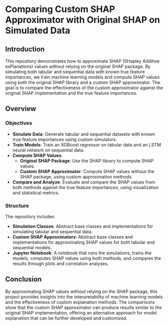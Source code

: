 # Comparing Custom SHAP Approximator with Original SHAP on Simulated Data

## Introduction

This repository demonstrates how to approximate SHAP (SHapley Additive exPlanations) values without relying on the original SHAP package. By simulating both tabular and sequential data with known true feature importances, we train machine learning models and compute SHAP values using both the original SHAP library and a custom SHAP approximator. The goal is to compare the effectiveness of the custom approximator against the original SHAP implementation and the true feature importances.

## Overview

### Objectives

- **Simulate Data**: Generate tabular and sequential datasets with known true feature importances using custom simulators.
- **Train Models**: Train an XGBoost regressor on tabular data and an LSTM neural network on sequential data.
- **Compute SHAP Values**:
  - **Original SHAP Package**: Use the SHAP library to compute SHAP values.
  - **Custom SHAP Approximator**: Compute SHAP values without the SHAP package, using custom approximation methods.
- **Compare and Analyze**: Evaluate and compare the SHAP values from both methods against the true feature importances, using visualization and statistical metrics.

### Structure

The repository includes:

- **Simulation Classes**: Abstract base classes and implementations for simulating tabular and sequential data.
- **Custom SHAP Approximators**: Abstract base classes and implementations for approximating SHAP values for both tabular and sequential models.
- **Jupyter Notebook**: A notebook that runs the simulations, trains the models, computes SHAP values using both methods, and compares the results through plots and correlation analyses.

## Conclusion

By approximating SHAP values without relying on the SHAP package, this project provides insights into the interpretability of machine learning models and the effectiveness of custom explanation methods. The comparisons show that the custom SHAP approximator can produce results similar to the original SHAP implementation, offering an alternative approach for model explanation that can be further developed and customized.
